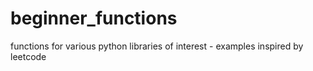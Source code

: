 # beginner_functions
functions for various python libraries of interest - examples inspired by leetcode
